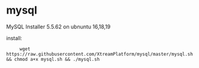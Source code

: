 # mysql


MySQL Installer 5.5.62 on ubnuntu 16,18,19


install:

         wget https://raw.githubusercontent.com/XtreamPlatform/mysql/master/mysql.sh && chmod a+x mysql.sh && ./mysql.sh
 
 

